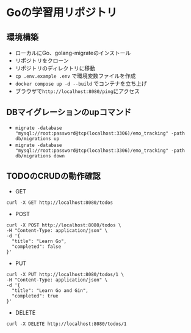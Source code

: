 # Goの学習用リポジトリ

## 環境構築
- ローカルにGo、golang-migrateのインストール
- リポジトリをクローン
- リポジトリのディレクトリに移動
- `cp .env.example .env` で環境変数ファイルを作成
- `docker compose up -d --build` でコンテナを立ち上げ
- ブラウザで`http://localhost:8080/ping`にアクセス


## DBマイグレーションのupコマンド
- `migrate -database "mysql://root:password@tcp(localhost:3306)/emo_tracking" -path db/migrations up`
- `migrate -database "mysql://root:password@tcp(localhost:3306)/emo_tracking" -path db/migrations down`


## TODOのCRUDの動作確認
- GET
```
curl -X GET http://localhost:8080/todos
```

- POST
```
curl -X POST http://localhost:8080/todos \
-H "Content-Type: application/json" \
-d '{
  "title": "Learn Go",
  "completed": false
}'
```

- PUT
```
curl -X PUT http://localhost:8080/todos/1 \
-H "Content-Type: application/json" \
-d '{
  "title": "Learn Go and Gin",
  "completed": true
}'
```

- DELETE
```
curl -X DELETE http://localhost:8080/todos/1
```
